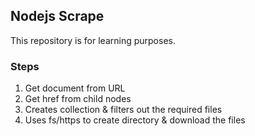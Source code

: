 ## Nodejs Scrape

This repository is for learning purposes.

### Steps

1. Get document from URL
2. Get href from child nodes
3. Creates collection & filters out the required files
4. Uses fs/https to create directory & download the files
